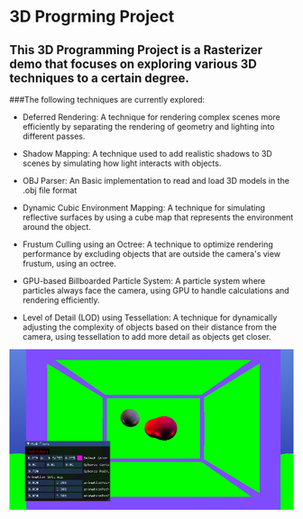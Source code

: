# 3D Progrming Project

## This 3D Programming Project is a Rasterizer demo that focuses on exploring various 3D techniques to a certain degree.

###The following techniques are currently explored: 
- Deferred Rendering: A technique for rendering complex scenes more efficiently by separating the rendering of geometry and lighting into different passes.

- Shadow Mapping: A technique used to add realistic shadows to 3D scenes by simulating how light interacts with objects.

- OBJ Parser: An Basic implementation to read and load 3D models in the .obj file format
- Dynamic Cubic Environment Mapping: A technique for simulating reflective surfaces by using a cube map that represents the environment around the object.

- Frustum Culling using an Octree: A technique to optimize rendering performance by excluding objects that are outside the camera's view frustum, using an octree.

- GPU-based Billboarded Particle System: A particle system where particles always face the camera, using GPU to handle calculations and rendering efficiently.

- Level of Detail (LOD) using Tessellation: A technique for dynamically adjusting the complexity of objects based on their distance from the camera, using tessellation to add more detail as objects get closer.


![Alt Text](https://github.com/fortiks/3D-metaballs/blob/master/Metaballs.png)

